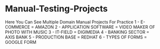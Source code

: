 # Manual-Testing-Projects
Here You Can See Multiple Domain Manual Projects For Practice
1 - E-COMMERCE = AMAZON
2 - APPLICATION SOFTWARE = VIDEO MAKER OF PHOTO WITH MUSIC
3 - IT-FIELD = DIGIMEDIA
4 - BANKING SECTOR = AXIS BANK
5 - PRODUCTION BASE = REDHAT
6 - TYPES OF FORMS = GOOGLE FORM
